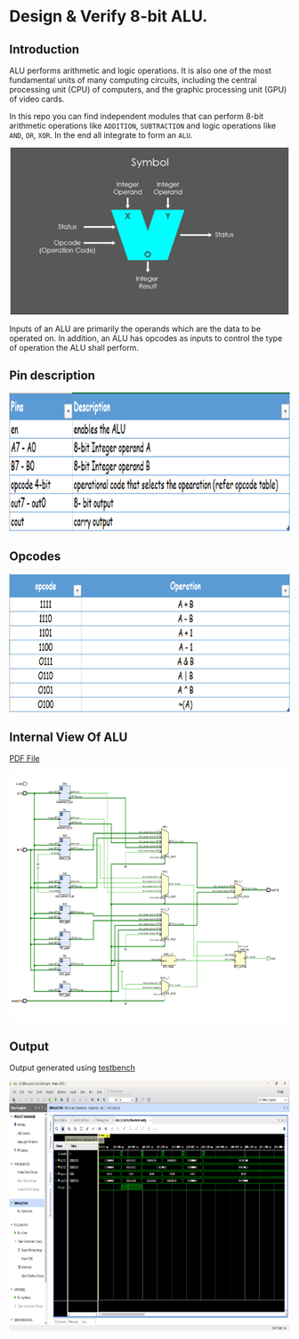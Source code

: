 # Design & Verify 8-bit ALU.

## Introduction
ALU performs arithmetic and logic operations. It is also one of the most fundamental units of many computing circuits, including the central processing unit (CPU) of computers, and the graphic processing unit (GPU) of video cards.

In this repo you can find independent modules that can perform 8-bit arithmetic operations like `ADDITION`, `SUBTRACTION` and logic operations like `AND`, `OR`, `XOR`. In the end all integrate to form an `ALU`.

<p align='center'>
    <img src='assests/alu_block.PNG' width=500 height=300>
</p>

Inputs of an ALU are primarily the operands which are the data to be operated on. In addition, an ALU has opcodes as inputs to control the type of operation the ALU shall perform.


## Pin description  

<p align = 'center'>
    <img src='assests/pin_table.PNG' width=700 height=250>
</p>


## Opcodes  

<p align = 'center'>
    <img src='assests/opcode_table.PNG' width=700 height=250>
</p>

## Internal View Of ALU  

[PDF File](schematic.pdf)
<p align = 'center'>
    <img src='assests/ALU_internal_struct.png' width=800 height=450>
</p>


## Output

Output generated using [testbench](ALU_Waveform.png)
<p align = 'center'>
    <img src='ALU_Waveform.png' width=800 height=450>
</p>
